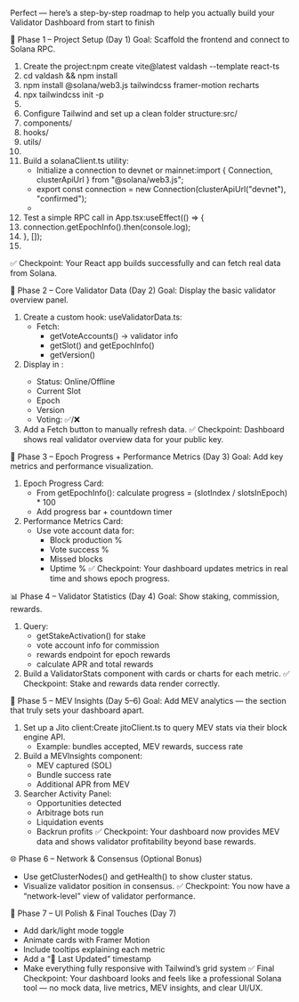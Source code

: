 Perfect — here’s a step-by-step roadmap to help you actually build your Validator Dashboard from start to finish

🧠 Phase 1 – Project Setup (Day 1)
Goal: Scaffold the frontend and connect to Solana RPC.
1. Create the project:npm create vite@latest valdash --template react-ts
2. cd valdash && npm install
3. npm install @solana/web3.js tailwindcss framer-motion recharts
4. npx tailwindcss init -p
5. 
6. Configure Tailwind and set up a clean folder structure:src/
7.   components/
8.   hooks/
9.   utils/
10. 
11. Build a solanaClient.ts utility:
    * Initialize a connection to devnet or mainnet:import { Connection, clusterApiUrl } from "@solana/web3.js";
    * export const connection = new Connection(clusterApiUrl("devnet"), "confirmed");
    * 
12. Test a simple RPC call in App.tsx:useEffect(() => {
13.   connection.getEpochInfo().then(console.log);
14. }, []);
15. 
✅ Checkpoint: Your React app builds successfully and can fetch real data from Solana.

🧭 Phase 2 – Core Validator Data (Day 2)
Goal: Display the basic validator overview panel.
1. Create a custom hook: useValidatorData.ts:
    * Fetch:
        * getVoteAccounts() → validator info
        * getSlot() and getEpochInfo()
        * getVersion()
2. Display in <ValidatorOverview />:
    * Status: Online/Offline
    * Current Slot
    * Epoch
    * Version
    * Voting: ✅/❌
3. Add a Fetch button to manually refresh data.
✅ Checkpoint: Dashboard shows real validator overview data for your public key.

📅 Phase 3 – Epoch Progress + Performance Metrics (Day 3)
Goal: Add key metrics and performance visualization.
1. Epoch Progress Card:
    * From getEpochInfo(): calculate progress = (slotIndex / slotsInEpoch) * 100
    * Add progress bar + countdown timer
2. Performance Metrics Card:
    * Use vote account data for:
        * Block production %
        * Vote success %
        * Missed blocks
        * Uptime %
✅ Checkpoint: Your dashboard updates metrics in real time and shows epoch progress.

📊 Phase 4 – Validator Statistics (Day 4)
Goal: Show staking, commission, rewards.
1. Query:
    * getStakeActivation() for stake
    * vote account info for commission
    * rewards endpoint for epoch rewards
    * calculate APR and total rewards
2. Build a ValidatorStats component with cards or charts for each metric.
✅ Checkpoint: Stake and rewards data render correctly.

🚀 Phase 5 – MEV Insights (Day 5–6)
Goal: Add MEV analytics — the section that truly sets your dashboard apart.
1. Set up a Jito client:Create jitoClient.ts to query MEV stats via their block engine API.
    * Example: bundles accepted, MEV rewards, success rate
2. Build a MEVInsights component:
    * MEV captured (SOL)
    * Bundle success rate
    * Additional APR from MEV
3. Searcher Activity Panel:
    * Opportunities detected
    * Arbitrage bots run
    * Liquidation events
    * Backrun profits
✅ Checkpoint: Your dashboard now provides MEV data and shows validator profitability beyond base rewards.

🌐 Phase 6 – Network & Consensus (Optional Bonus)
* Use getClusterNodes() and getHealth() to show cluster status.
* Visualize validator position in consensus.
✅ Checkpoint: You now have a “network-level” view of validator performance.

🎨 Phase 7 – UI Polish & Final Touches (Day 7)
* Add dark/light mode toggle
* Animate cards with Framer Motion
* Include tooltips explaining each metric
* Add a “📡 Last Updated” timestamp
* Make everything fully responsive with Tailwind’s grid system
✅ Final Checkpoint: Your dashboard looks and feels like a professional Solana tool — no mock data, live metrics, MEV insights, and clear UI/UX.

